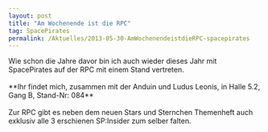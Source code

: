 ```yaml
---
layout: post
title: "Am Wochenende ist die RPC"
tag: SpacePirates
permalink: /Aktuelles/2013-05-30-AmWochenendeistdieRPC-spacepirates
---
```



<p>Wie schon die Jahre davor bin ich auch wieder dieses Jahr mit SpacePirates auf der RPC mit einem Stand vertreten.<br/>
<br/>
**Ihr findet mich, zusammen mit der Anduin und Ludus Leonis, in Halle 5.2, Gang B, Stand-Nr: 084**<br/>
<br/>
Zur RPC gibt es neben dem neuen Stars und Sternchen Themenheft auch exklusiv alle 3 erschienen SP:Insider zum selber falten.</p>
